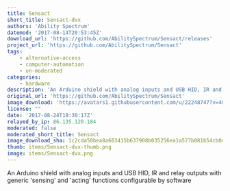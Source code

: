 ```yaml
---
title: Sensact
short_title: Sensact-dvx
authors: 'Ability Spectrum'
datemod: '2017-08-14T20:53:45Z'
download_url: 'https://github.com/AbilitySpectrum/Sensact/releases'
project_url: 'https://github.com/AbilitySpectrum/Sensact'
tags:
    - alternative-access
    - computer-automation
    - un-moderated
categories:
    - hardware
description: 'An Arduino shield with analog inputs and USB HID, IR and relay outputs with generic ''sensing'' and ''acting'' functions configurable by software'
original_url: 'https://github.com/AbilitySpectrum/Sensact'
image_download: 'https://avatars1.githubusercontent.com/u/22248747?v=4&s=40'
license: ""
date: '2017-08-24T19:30:17Z'
relayed_by_ip: 86.135.120.184
moderated: false
moderated_short_title: Sensact
image_download_sha: 1c2cda50bea8a603415b637908b035256ea1a577b081b54cb0de08e285496443
thumb: items/Sensact-dvx-thumb.png
image: items/Sensact-dvx.png
---
```

An Arduino shield with analog inputs and USB HID, IR and relay outputs with generic 'sensing' and 'acting' functions configurable by software